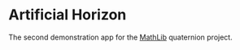 Artificial Horizon
==================

The second demonstration app for the [MathLib](https://github.com/Dissem/MathLib) quaternion project.
